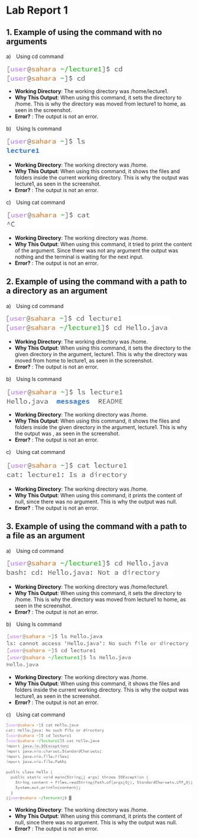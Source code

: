 # Lab Report 1
## 1. Example of using the command with no arguments
a)　Using cd command

![Image](cd.png)

* **Working Directory**: The working directory was /home/lecture1.
* **Why This Output**: When using this command, it sets the directory to /home. This is why the directory was moved from lecture1 to home, as seen in the screenshot.
* **Error?** : The output is not an error.

b)　Using ls command

![Image](ls.png)

* **Working Directory**: The working directory was /home.
* **Why This Output**: When using this command, it shows the files and folders inside the current working directory. This is why the output was lecture1, as seen in the screenshot.
* **Error?** : The output is not an error.

c)　Using cat command

![Image](cat.png)

* **Working Directory**: The working directory was /home.
* **Why This Output**: When using this command, it tried to print the content of the argument. Since theer was not any argument the output was nothing and the terminal is waiting for the next input.
* **Error?** : The output is not an error.

## 2. Example of using the command with a path to a directory as an argument
a)　Using cd command

![Image](cd%20directory.png)

* **Working Directory**: The working directory was /home.
* **Why This Output**: When using this command, it sets the directory to the given directory in the argument, lecture1. This is why the directory was moved from home to lecture1, as seen in the screenshot.
* **Error?** : The output is not an error.

b)　Using ls command

![Image](ls%20directory.png)

* **Working Directory**: The working directory was /home.
* **Why This Output**: When using this command, it shows the files and folders inside the given directory in the argument, lecture1. This is why the output was , as seen in the screenshot.
* **Error?** : The output is not an error.

c)　Using cat command

![Image](cat%20directory.png)

* **Working Directory**: The working directory was /home.
* **Why This Output**: When using this command, it prints the content of null, since there was no argument. This is why the output was null.
* **Error?** : The output is not an error.

## 3. Example of using the command with a path to a file as an argument
a)　Using cd command

![Image](cd%20file.png)

* **Working Directory**: The working directory was /home/lecture1.
* **Why This Output**: When using this command, it sets the directory to /home. This is why the directory was moved from lecture1 to home, as seen in the screenshot.
* **Error?** : The output is not an error.

b)　Using ls command

![Image](ls%20file.png)

* **Working Directory**: The working directory was /home.
* **Why This Output**: When using this command, it shows the files and folders inside the current working directory. This is why the output was lecture1, as seen in the screenshot.
* **Error?** : The output is not an error.

c)　Using cat command

![Image](cat%20file.png)

* **Working Directory**: The working directory was /home.
* **Why This Output**: When using this command, it prints the content of null, since there was no argument. This is why the output was null.
* **Error?** : The output is not an error.
